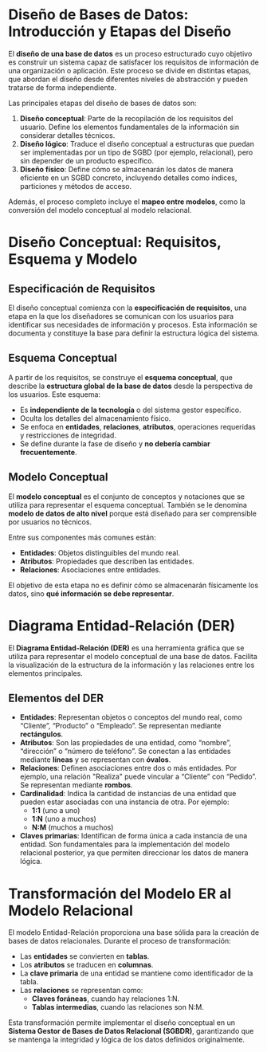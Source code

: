 # Diseño de Bases de Datos: Introducción y Etapas del Diseño
El **diseño de una base de datos** es un proceso estructurado cuyo objetivo es construir un sistema capaz de satisfacer los requisitos de información de una organización o aplicación. Este proceso se divide en distintas etapas, que abordan el diseño desde diferentes niveles de abstracción y pueden tratarse de forma independiente.

Las principales etapas del diseño de bases de datos son:
1. **Diseño conceptual**: Parte de la recopilación de los requisitos del usuario. Define los elementos fundamentales de la información sin considerar detalles técnicos.
2. **Diseño lógico**: Traduce el diseño conceptual a estructuras que puedan ser implementadas por un tipo de SGBD (por ejemplo, relacional), pero sin depender de un producto específico.
3. **Diseño físico**: Define cómo se almacenarán los datos de manera eficiente en un SGBD concreto, incluyendo detalles como índices, particiones y métodos de acceso.

Además, el proceso completo incluye el **mapeo entre modelos**, como la conversión del modelo conceptual al modelo relacional.

# Diseño Conceptual: Requisitos, Esquema y Modelo
## Especificación de Requisitos
El diseño conceptual comienza con la **especificación de requisitos**, una etapa en la que los diseñadores se comunican con los usuarios para identificar sus necesidades de información y procesos. Esta información se documenta y constituye la base para definir la estructura lógica del sistema.

## Esquema Conceptual
A partir de los requisitos, se construye el **esquema conceptual**, que describe la **estructura global de la base de datos** desde la perspectiva de los usuarios. Este esquema:

- Es **independiente de la tecnología** o del sistema gestor específico.
- Oculta los detalles del almacenamiento físico.
- Se enfoca en **entidades**, **relaciones**, **atributos**, operaciones requeridas y restricciones de integridad.
- Se define durante la fase de diseño y **no debería cambiar frecuentemente**.

## Modelo Conceptual
El **modelo conceptual** es el conjunto de conceptos y notaciones que se utiliza para representar el esquema conceptual. También se le denomina **modelo de datos de alto nivel** porque está diseñado para ser comprensible por usuarios no técnicos.

Entre sus componentes más comunes están:
- **Entidades**: Objetos distinguibles del mundo real.
- **Atributos**: Propiedades que describen las entidades.
- **Relaciones**: Asociaciones entre entidades.

El objetivo de esta etapa no es definir cómo se almacenarán físicamente los datos, sino **qué información se debe representar**.

# Diagrama Entidad-Relación (DER)
El **Diagrama Entidad-Relación (DER)** es una herramienta gráfica que se utiliza para representar el modelo conceptual de una base de datos. Facilita la visualización de la estructura de la información y las relaciones entre los elementos principales.

## Elementos del DER
- **Entidades**: Representan objetos o conceptos del mundo real, como “Cliente”, “Producto” o “Empleado”. Se representan mediante **rectángulos**.
- **Atributos**: Son las propiedades de una entidad, como “nombre”, “dirección” o “número de teléfono”. Se conectan a las entidades mediante **líneas** y se representan con **óvalos**.
- **Relaciones**: Definen asociaciones entre dos o más entidades. Por ejemplo, una relación "Realiza" puede vincular a “Cliente” con “Pedido”. Se representan mediante **rombos**.
- **Cardinalidad**: Indica la cantidad de instancias de una entidad que pueden estar asociadas con una instancia de otra. Por ejemplo:
  - **1:1** (uno a uno)
  - **1\:N** (uno a muchos)
  - **N\:M** (muchos a muchos)
- **Claves primarias**: Identifican de forma única a cada instancia de una entidad. Son fundamentales para la implementación del modelo relacional posterior, ya que permiten direccionar los datos de manera lógica.

# Transformación del Modelo ER al Modelo Relacional
El modelo Entidad-Relación proporciona una base sólida para la creación de bases de datos relacionales. Durante el proceso de transformación:

- Las **entidades** se convierten en **tablas**.
- Los **atributos** se traducen en **columnas**.
- La **clave primaria** de una entidad se mantiene como identificador de la tabla.
- Las **relaciones** se representan como:
  - **Claves foráneas**, cuando hay relaciones 1\:N.
  - **Tablas intermedias**, cuando las relaciones son N\:M.

Esta transformación permite implementar el diseño conceptual en un **Sistema Gestor de Bases de Datos Relacional (SGBDR)**, garantizando que se mantenga la integridad y lógica de los datos definidos originalmente.
